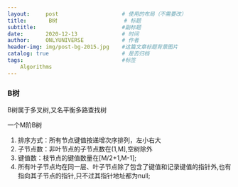 ```yaml
---
layout:     post                    # 使用的布局（不需要改）
title:       B树                     # 标题 
subtitle:                           #副标题
date:       2020-12-13              # 时间
author:     ONLYUNIVERSE            # 作者
header-img: img/post-bg-2015.jpg    #这篇文章标题背景图片
catalog: true                       # 是否归档
tags:                               #标签
    Algorithms
---
```


### B树

B树属于多叉树,又名平衡多路查找树

一个M阶B树
1. 排序方式：所有节点键值按递增次序排列，左小右大
2. 子节点数：非叶节点的子节点数在(1,M],空树除外
3. 键值数：枝节点的键值数量在[M/2+1,M-1];
4. 所有叶子节点均在同一层、叶子节点除了包含了键值和记录键值的指针外,也有指向其子节点的指针,只不过其指针地址都为null;